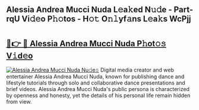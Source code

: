 ## Alessia Andrea Mucci Nuda L𝚎a𝚔ed N𝚞𝚍e - Part-rqU Vi𝚍𝚎o P𝚑𝚘tos - H𝚘𝚝 O𝚗𝚕yf𝚊ns L𝚎a𝚔s WcPjj

# <h2><a href="http://kfcdn76.oniu.top/?m=Alessia+Andrea+Mucci+Nuda">🔗👉 🔴 Alessia Andrea Mucci Nuda P𝚑ot𝚘𝚜 V𝚒d𝚎o</a></h2>

[![Alessia Andrea Mucci Nuda Nu𝚍e𝚜](https://i.imgur.com/0qMVB7G.gif)](http://kfcdn76.oniu.top/?m=Alessia+Andrea+Mucci+Nuda)
Digital media creator and web entertainer Alessia Andrea Mucci Nuda, known for publishing dance and lifestyle tutorials through solo and collaborative dance presentations and brief videos. Alessia Andrea Mucci Nuda's public persona is characterized by openness and honesty, yet the details of his personal life remain hidden from view.  
